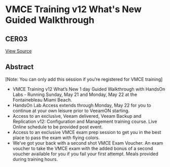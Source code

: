 # VMCE Training v12 What's New Guided Walkthrough
## CER03
[View Source](https://connect.veeam.com/flow/veeam/veeamon2023/attendeeportal/page/sessioncatalog/session/1678316111162001mtCL)

## Abstract
[Note: You can only add this session if you're registered for VMCE training]


- VMCE Training v12 What’s New 1 day Guided Walkthrough with HandsOn Labs - Running Sunday, May 21 and Monday, May 22 at the Fontainebleau Miami Beach.
- HandsOn Lab Access extends through Monday, May 22 for you to continue at your own leisure prior to VeeamON starting.
- Access to an exclusive, Veeam delivered, Veeam Backup and Replication v12: Configuration and Management training course. Live Online schedule to be provided post event.
- Access to an exclusive VMCE exam prep session to get you in the best place to pass the exam with flying colors.
- We’ve got your back with a second shot VMCE Exam Voucher. An exam voucher to take the VMCE exam with the added bonus of a second voucher available for you if you fail your first attempt. Meals provided during training hours.

